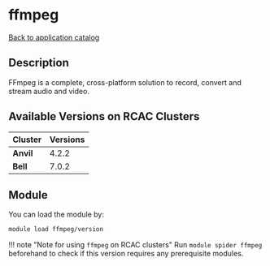 # ffmpeg

[Back to application catalog](../app_catalog.md)

## Description
FFmpeg is a complete, cross-platform solution to record, convert and stream audio and video.

## Available Versions on RCAC Clusters
|Cluster|Versions|
|---|---|
|**Anvil**|4.2.2|
|**Bell**|7.0.2|

## Module
You can load the module by:

```bash
module load ffmpeg/version
```

!!! note "Note for using `ffmpeg` on RCAC clusters"
    Run `module spider ffmpeg` beforehand to check if this version requires any prerequisite modules.
